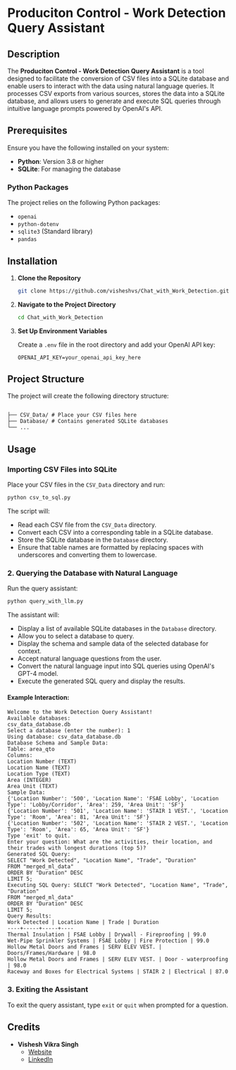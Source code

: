 # Produciton Control - Work Detection Query Assistant

## Description

The **Produciton Control - Work Detection Query Assistant** is a tool designed to facilitate the conversion of CSV files into a SQLite database and enable users to interact with the data using natural language queries. It processes CSV exports from various sources, stores the data into a SQLite database, and allows users to generate and execute SQL queries through intuitive language prompts powered by OpenAI's API.

## Prerequisites

Ensure you have the following installed on your system:

- **Python**: Version 3.8 or higher
- **SQLite**: For managing the database

### Python Packages

The project relies on the following Python packages:

- `openai`
- `python-dotenv`
- `sqlite3` (Standard library)
- `pandas`

## Installation

1. **Clone the Repository**

   ```bash
   git clone https://github.com/visheshvs/Chat_with_Work_Detection.git
   ```

2. **Navigate to the Project Directory**

   ```bash
   cd Chat_with_Work_Detection

   ```

3. **Set Up Environment Variables**

   Create a `.env` file in the root directory and add your OpenAI API key:

   ```env
   OPENAI_API_KEY=your_openai_api_key_here
   ```

## Project Structure

The project will create the following directory structure:

```

├── CSV_Data/ # Place your CSV files here
├── Database/ # Contains generated SQLite databases
└── ...
```


## Usage

### Importing CSV Files into SQLite

Place your CSV files in the `CSV_Data` directory and run:


```bash
python csv_to_sql.py
```

The script will:

- Read each CSV file from the `CSV_Data` directory.
- Convert each CSV into a corresponding table in a SQLite database.
- Store the SQLite database in the `Database` directory.
- Ensure that table names are formatted by replacing spaces with underscores and converting them to lowercase.

### 2. Querying the Database with Natural Language

Run the query assistant:

```bash
python query_with_llm.py
```

The assistant will:

- Display a list of available SQLite databases in the `Database` directory.
- Allow you to select a database to query.
- Display the schema and sample data of the selected database for context.
- Accept natural language questions from the user.
- Convert the natural language input into SQL queries using OpenAI's GPT-4 model.
- Execute the generated SQL query and display the results.

#### Example Interaction:
```
Welcome to the Work Detection Query Assistant!
Available databases:
csv_data_database.db
Select a database (enter the number): 1
Using database: csv_data_database.db
Database Schema and Sample Data:
Table: area_qto
Columns:
Location Number (TEXT)
Location Name (TEXT)
Location Type (TEXT)
Area (INTEGER)
Area Unit (TEXT)
Sample Data:
{'Location Number': '500', 'Location Name': 'FSAE Lobby', 'Location Type': 'Lobby/Corridor', 'Area': 259, 'Area Unit': 'SF'}
{'Location Number': '501', 'Location Name': 'STAIR 1 VEST.', 'Location Type': 'Room', 'Area': 81, 'Area Unit': 'SF'}
{'Location Number': '502', 'Location Name': 'STAIR 2 VEST.', 'Location Type': 'Room', 'Area': 65, 'Area Unit': 'SF'}
Type 'exit' to quit.
Enter your question: What are the activities, their location, and their trades with longest durations (top 5)?
Generated SQL Query:
SELECT "Work Detected", "Location Name", "Trade", "Duration"
FROM "merged_ml_data"
ORDER BY "Duration" DESC
LIMIT 5;
Executing SQL Query: SELECT "Work Detected", "Location Name", "Trade", "Duration"
FROM "merged_ml_data"
ORDER BY "Duration" DESC
LIMIT 5;
Query Results:
Work Detected | Location Name | Trade | Duration
----+-----+-----+----
Thermal Insulation | FSAE Lobby | Drywall - Fireproofing | 99.0
Wet-Pipe Sprinkler Systems | FSAE Lobby | Fire Protection | 99.0
Hollow Metal Doors and Frames | SERV ELEV VEST. | Doors/Frames/Hardware | 98.0
Hollow Metal Doors and Frames | SERV ELEV VEST. | Door - waterproofing | 98.0
Raceway and Boxes for Electrical Systems | STAIR 2 | Electrical | 87.0
```

### 3. Exiting the Assistant

To exit the query assistant, type `exit` or `quit` when prompted for a question.


## Credits

- **Vishesh Vikra Singh**
  - [Website](https://visheshvsingh.notion.site/)
  - [LinkedIn](https://www.linkedin.com/in/visheshvikram/)